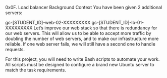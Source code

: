 0x0F. Load balancer
Background Context
You have been given 2 additional servers:

gc-[STUDENT_ID]-web-02-XXXXXXXXX
gc-[STUDENT_ID]-lb-01-XXXXXXXXX
Let’s improve our web stack so that there is redundancy for our web servers. This will allow us to be able to accept more traffic by doubling the number of web servers, and to make our infrastructure more reliable. If one web server fails, we will still have a second one to handle requests.

For this project, you will need to write Bash scripts to automate your work. All scripts must be designed to configure a brand new Ubuntu server to match the task requirements.

